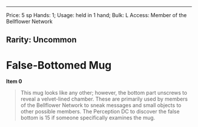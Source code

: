 
---
Price: 5 sp
Hands: 1;
Usage: held in 1 hand;
Bulk: L
Access: Member of the Bellflower Network

Rarity: Uncommon
---

# False-Bottomed Mug

**Item 0**

> This mug looks like any other; however, the bottom part unscrews to reveal a velvet-lined chamber. These are primarily used by members of the Bellflower Network to sneak messages and small objects to other possible members. The Perception DC to discover the false bottom is 15 if someone specifically examines the mug.
